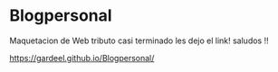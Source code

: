 # Blogpersonal

Maquetacion de Web tributo casi terminado les dejo el link! saludos !!

https://gardeel.github.io/Blogpersonal/

